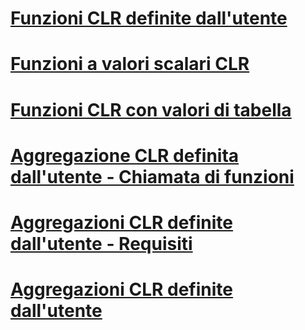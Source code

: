 # [Funzioni CLR definite dall'utente](clr-user-defined-functions.md)
# [Funzioni a valori scalari CLR](clr-scalar-valued-functions.md)
# [Funzioni CLR con valori di tabella](clr-table-valued-functions.md)
# [Aggregazione CLR definita dall'utente - Chiamata di funzioni](clr-user-defined-aggregate-invoking-functions.md)
# [Aggregazioni CLR definite dall'utente - Requisiti](clr-user-defined-aggregates-requirements.md)
# [Aggregazioni CLR definite dall'utente](clr-user-defined-aggregates.md)
